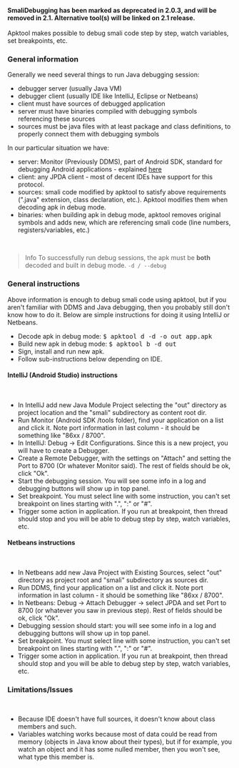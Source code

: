 <strong>SmaliDebugging has been marked as deprecated in 2.0.3, and will be removed in 2.1. Alternative tool(s) will be linked on 2.1 release.</strong>
<br /><br />
Apktool makes possible to debug smali code step by step, watch variables, set breakpoints, etc.

<h3><strong>General information</strong></h3>

Generally we need several things to run Java debugging session:
<br />
<ul>
  <li>debugger server (usually Java VM)</li>
  <li>debugger client (usually IDE like IntelliJ, Eclipse or Netbeans)</li>
  <li>client must have sources of debugged application</li>
  <li>server must have binaries compiled with debugging symbols referencing these sources</li>
  <li>sources must be java files with at least package and class definitions, to properly connect them with debugging symbols</li>
</ul>

In our particular situation we have:
<br />
<ul>
  <li>server: Monitor (Previously DDMS), part of Android SDK, standard for debugging Android applications - explained <a href="http://developer.android.com/guide/developing/tools/ddms.html">here</a></li>
  <li>client: any JPDA client - most of decent IDEs have support for this protocol.</li>
  <li>sources: smali code modified by apktool to satisfy above requirements (".java" extension, class declaration, etc.). Apktool modifies them when decoding apk in debug mode.</li>
  <li>binaries: when building apk in debug mode, apktool removes original symbols and adds new, which are referencing smali code (line numbers, registers/variables, etc.)</li>
</ul>
<br />
<blockquote><span class="label label-info lb">Info</span> To successfully run debug sessions, the apk must be <strong>both</strong> decoded and built in debug mode. <code>-d / --debug</code></blockquote>

<h3><strong>General instructions</strong></h3>

Above information is enough to debug smali code using apktool, but if you aren't familiar with DDMS and Java debugging, then you probably still don't know how to do it. 
Below are simple instructions for doing it using IntelliJ or Netbeans.
<br />
<ul>
  <li>Decode apk in debug mode: <kbd>$ apktool d -d -o out app.apk</kbd></li>
  <li>Build new apk in debug mode: <kbd>$ apktool b -d out</kbd></li>
  <li>Sign, install and run new apk.</li>
  <li>Follow sub-instructions below depending on IDE.</li>
</ul>
<h4><strong>IntelliJ (Android Studio) instructions</strong></h4>
<br />
<ul>
  <li>In IntelliJ add new Java Module Project selecting the "out" directory as project location and the "smali" subdirectory as content root dir.</li>
  <li>Run Monitor (Android SDK /tools folder), find your application on a list and click it. Note port information in last column - it should be something like "86xx / 8700".</li>
  <li>In IntelliJ: Debug -> Edit Configurations. Since this is a new project, you will have to create a Debugger.</li>
  <li>Create a Remote Debugger, with the settings on "Attach" and setting the Port to 8700 (Or whatever Monitor said). The rest of fields should be ok, click "Ok".</li>
  <li>Start the debugging session. You will see some info in a log and debugging buttons will show up in top panel.</li>
  <li>Set breakpoint. You must select line with some instruction, you can't set breakpoint on lines starting with ".", ":" or "#".</li>
  <li>Trigger some action in application. If you run at breakpoint, then thread should stop and you will be able to debug step by step, watch variables, etc.</li>
</ul>

<h4><strong>Netbeans instructions</strong></h4>
<br />
<ul>
  <li>In Netbeans add new Java Project with Existing Sources, select "out" directory as project root and "smali" subdirectory as sources dir.</li>
  <li>Run DDMS, find your application on a list and click it. Note port information in last column - it should be something like "86xx / 8700".</li>
  <li>In Netbeans: Debug -> Attach Debugger -> select JPDA and set Port to 8700 (or whatever you saw in previous step). Rest of fields should be ok, click "Ok".</li>
  <li>Debugging session should start: you will see some info in a log and debugging buttons will show up in top panel.</li>
  <li>Set breakpoint. You must select line with some instruction, you can't set breakpoint on lines starting with ".", ":" or "#".</li>
  <li>Trigger some action in application. If you run at breakpoint, then thread should stop and you will be able to debug step by step, watch variables, etc.</li>
</ul>

<h3><strong>Limitations/Issues</strong></h3>
<br />
<ul>
  <li>Because IDE doesn't have full sources, it doesn't know about class members and such.</li>
  <li>Variables watching works because most of data could be read from memory (objects in Java know about their types), but if for example, you watch an object and it has some nulled member, then you won't see, what type this member is.</li>
</ul>
